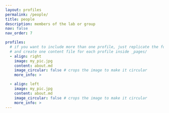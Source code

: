 ```yaml
---
layout: profiles
permalink: /people/
title: people
description: members of the lab or group
nav: false
nav_order: 7

profiles:
  # if you want to include more than one profile, just replicate the following block
  # and create one content file for each profile inside _pages/
  - align: right
    image: my_pic.jpg
    content: about.md
    image_circular: false # crops the image to make it circular
    more_info: >

  - align: left
    image: my_pic.jpg
    content: about.md
    image_circular: false # crops the image to make it circular
    more_info: >
---
```

